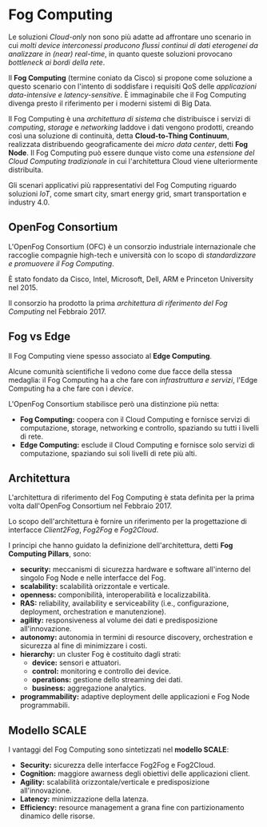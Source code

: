# Fog Computing
Le soluzioni *Cloud-only* non sono più adatte ad affrontare uno scenario in cui *molti device interconessi producono flussi continui di dati eterogenei da analizzare in (near) real-time*, in quanto queste soluzioni provocano *bottleneck ai bordi della rete*.

Il **Fog Computing** (termine coniato da Cisco) si propone come soluzione a questo scenario con l'intento di soddisfare i requisiti QoS delle *applicazioni data-intensive e latency-sensitive*. È immaginabile che il Fog Computing divenga presto il riferimento per i moderni sistemi di Big Data.

Il Fog Computing è una *architettura di sistema* che distribuisce i servizi di *computing*, *storage* e *networking* laddove i dati vengono prodotti, creando così una soluzione di continuità, detta **Cloud-to-Thing Continuum**, realizzata distribuendo geograficamente dei *micro data center*, detti **Fog Node**.
Il Fog Computing può essere dunque visto come una *estensione del Cloud Computing tradizionale* in cui l'architettura Cloud viene ulteriormente distribuita.

Gli scenari applicativi più rappresentativi del Fog Computing riguardo soluzioni *IoT*, come smart city, smart energy grid, smart transportation e industry 4.0.


## OpenFog Consortium
L'OpenFog Consortium (OFC) è un consorzio industriale internazionale che raccoglie compagnie high-tech e università con lo scopo di *standardizzare e promuovere il Fog Computing*.

È stato fondato da Cisco, Intel, Microsoft, Dell, ARM e Princeton University nel 2015.

Il consorzio ha prodotto la prima *architettura di riferimento del Fog Computing* nel Febbraio 2017.


## Fog vs Edge
Il Fog Computing viene spesso associato al **Edge Computing**.

Alcune comunità scientifiche li vedono come due facce della stessa medaglia: il Fog Computing ha a che fare con *infrastruttura e servizi*, l'Edge Computing ha a che fare con i *device*.

L'OpenFog Consortium stabilisce però una distinzione più netta:

* **Fog Computing:** coopera con il Cloud Computing e fornisce servizi di computazione, storage, networking e controllo, spaziando su tutti i livelli di rete.
* **Edge Computing:** esclude il Cloud Computing e fornisce solo servizi di computazione, spaziando sui soli livelli di rete più alti.


## Architettura
L'architettura di riferimento del Fog Computing è stata definita per la prima volta dall'OpenFog Consortium nel Febbraio 2017.

Lo scopo dell'architettura è fornire un riferimento per la progettazione di interfacce *Client2Fog*, *Fog2Fog* e *Fog2Cloud*.

I principi che hanno guidato la definizione dell'architettura, detti **Fog Computing Pillars**, sono:

* **security:** meccanismi di sicurezza hardware e software all'interno del singolo Fog Node e nelle interfacce del Fog.
* **scalability:** scalabilità orizzontale e verticale.
* **openness:** componibilità, interoperabilità e localizzabilità.
* **RAS:** reliability, availability e serviceability (i.e., configurazione, deployment, orchestration e manutenzione).
* **agility:** responsiveness al volume dei dati e predisposizione all'innovazione.
* **autonomy:** autonomia in termini di resource discovery, orchestration e sicurezza al fine di minimizzare i costi.
* **hierarchy:** un cluster Fog è costituito dagli strati:
  * **device:** sensori e attuatori.
  * **control:** monitoring e controllo dei device.
  * **operations:** gestione dello streaming dei dati.
  * **business:** aggregazione analytics.
* **programmability:** adaptive deployment delle applicazioni e Fog Node programmabili.


## Modello SCALE
I vantaggi del Fog Computing sono sintetizzati nel **modello SCALE**:

* **Security:** sicurezza delle interfacce Fog2Fog e Fog2Cloud.
* **Cognition:** maggiore awarness degli obiettivi delle applicazioni client.
* **Agility:** scalabilità orizzontale/verticale e predisposizione all'innovazione.
* **Latency:** minimizzazione della latenza.
* **Efficiency:** resource management a grana fine con partizionamento dinamico delle risorse.
